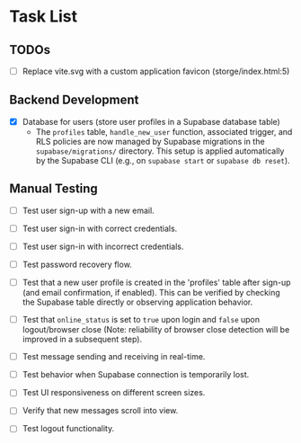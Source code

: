 # Task List

## TODOs

- [ ] Replace vite.svg with a custom application favicon (storge/index.html:5)

## Backend Development

- [x] Database for users (store user profiles in a Supabase database table)
    - The `profiles` table, `handle_new_user` function, associated trigger, and RLS policies are now managed by Supabase migrations in the `supabase/migrations/` directory. This setup is applied automatically by the Supabase CLI (e.g., on `supabase start` or `supabase db reset`).

## Manual Testing

- [ ] Test user sign-up with a new email.
- [ ] Test user sign-in with correct credentials.
- [ ] Test user sign-in with incorrect credentials.
- [ ] Test password recovery flow.
- [ ] Test that a new user profile is created in the 'profiles' table after sign-up (and email confirmation, if enabled). This can be verified by checking the Supabase table directly or observing application behavior.
- [ ] Test that `online_status` is set to `true` upon login and `false` upon logout/browser close (Note: reliability of browser close detection will be improved in a subsequent step).

- [ ] Test message sending and receiving in real-time.
- [ ] Test behavior when Supabase connection is temporarily lost.
- [ ] Test UI responsiveness on different screen sizes.
- [ ] Verify that new messages scroll into view.
- [ ] Test logout functionality.
